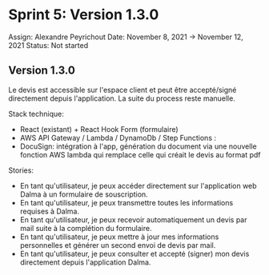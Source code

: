 # Sprint 5: Version 1.3.0

Assign: Alexandre Peyrichout
Date: November 8, 2021 → November 12, 2021
Status: Not started

## Version 1.3.0

Le devis est accessible sur l'espace client et peut être accepté/signé directement depuis l'application. La suite du process reste manuelle.

Stack technique:

- React (existant) + React Hook Form (formulaire)
- AWS API Gateway / Lambda / DynamoDb / Step Functions :
- DocuSign: intégration à l'app, génération du document via une nouvelle fonction AWS lambda qui remplace celle qui créait le devis au format pdf

Stories:

- En tant qu'utilisateur, je peux accéder directement sur l'application web Dalma à un formulaire de souscription.
- En tant qu'utilisateur, je peux transmettre toutes les informations requises à Dalma.
- En tant qu'utilisateur, je peux recevoir automatiquement un devis par mail suite à la complétion du formulaire.
- En tant qu'utilisateur, je peux mettre à jour mes informations personnelles et générer un second envoi de devis par mail.
- En tant qu'utilisateur, je peux consulter et accepté (signer) mon devis directement depuis l'application Dalma.